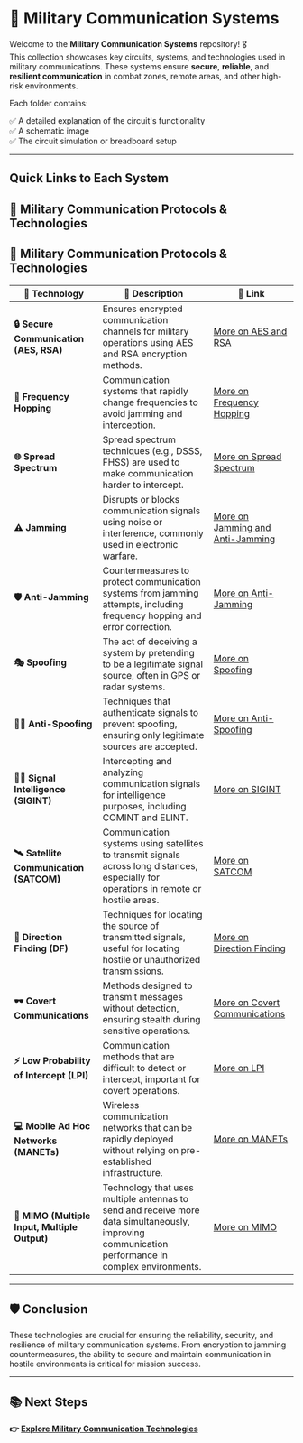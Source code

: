 # 📡 Military Communication Systems

Welcome to the **Military Communication Systems** repository! 🎖️  
This collection showcases key circuits, systems, and technologies used in military communications. These systems ensure **secure**, **reliable**, and **resilient communication** in combat zones, remote areas, and other high-risk environments.

Each folder contains:

✅ A detailed explanation of the circuit's functionality  
✅ A schematic image  
✅ The circuit simulation or breadboard setup  

---

## Quick Links to Each System

## 🚀 Military Communication Protocols & Technologies

## 🚀 Military Communication Protocols & Technologies

| 📡 Technology                     | 📜 Description                                                      | 🔗 Link                                                   |
|------------------------------------|---------------------------------------------------------------------|----------------------------------------------------------|
| **🔒 Secure Communication (AES, RSA)** | Ensures encrypted communication channels for military operations using AES and RSA encryption methods. | [More on AES and RSA](https://en.wikipedia.org/wiki/Advanced_Encryption_Standard) |
| **📡 Frequency Hopping**           | Communication systems that rapidly change frequencies to avoid jamming and interception. | [More on Frequency Hopping](https://en.wikipedia.org/wiki/Spread_spectrum) |
| **🌐 Spread Spectrum**             | Spread spectrum techniques (e.g., DSSS, FHSS) are used to make communication harder to intercept. | [More on Spread Spectrum](https://en.wikipedia.org/wiki/Spread_spectrum) |
| **⚠️ Jamming**                    | Disrupts or blocks communication signals using noise or interference, commonly used in electronic warfare. | [More on Jamming and Anti-Jamming](https://en.wikipedia.org/wiki/Anti-jamming) |
| **🛡️ Anti-Jamming**               | Countermeasures to protect communication systems from jamming attempts, including frequency hopping and error correction. | [More on Anti-Jamming](https://en.wikipedia.org/wiki/Anti-jamming) |
| **🎭 Spoofing**                    | The act of deceiving a system by pretending to be a legitimate signal source, often in GPS or radar systems. | [More on Spoofing](https://en.wikipedia.org/wiki/Spoofing) |
| **🕵️‍♂️ Anti-Spoofing**            | Techniques that authenticate signals to prevent spoofing, ensuring only legitimate sources are accepted. | [More on Anti-Spoofing](https://en.wikipedia.org/wiki/Anti-spoofing) |
| **🕵️‍♂️ Signal Intelligence (SIGINT)** | Intercepting and analyzing communication signals for intelligence purposes, including COMINT and ELINT. | [More on SIGINT](https://en.wikipedia.org/wiki/Signal_intelligence) |
| **🛰️ Satellite Communication (SATCOM)** | Communication systems using satellites to transmit signals across long distances, especially for operations in remote or hostile areas. | [More on SATCOM](https://en.wikipedia.org/wiki/Satellite_communication) |
| **📡 Direction Finding (DF)** | Techniques for locating the source of transmitted signals, useful for locating hostile or unauthorized transmissions. | [More on Direction Finding](https://en.wikipedia.org/wiki/Direction_finding) |
| **🕶️ Covert Communications** | Methods designed to transmit messages without detection, ensuring stealth during sensitive operations. | [More on Covert Communications](https://en.wikipedia.org/wiki/Covert_communications) |
| **⚡ Low Probability of Intercept (LPI)** | Communication methods that are difficult to detect or intercept, important for covert operations. | [More on LPI](https://en.wikipedia.org/wiki/Low_probability_of_intercept) |
| **💻 Mobile Ad Hoc Networks (MANETs)** | Wireless communication networks that can be rapidly deployed without relying on pre-established infrastructure. | [More on MANETs](https://en.wikipedia.org/wiki/Mobile_ad_hoc_network) |
| **📡 MIMO (Multiple Input, Multiple Output)** | Technology that uses multiple antennas to send and receive more data simultaneously, improving communication performance in complex environments. | [More on MIMO](https://en.wikipedia.org/wiki/MIMO) |


---

## 🛡️ Conclusion

These technologies are crucial for ensuring the reliability, security, and resilience of military communication systems. From encryption to jamming countermeasures, the ability to secure and maintain communication in hostile environments is critical for mission success.

---

## 📚 Next Steps

**👉 [Explore Military Communication Technologies](../Military_Communication_Technologies)**

